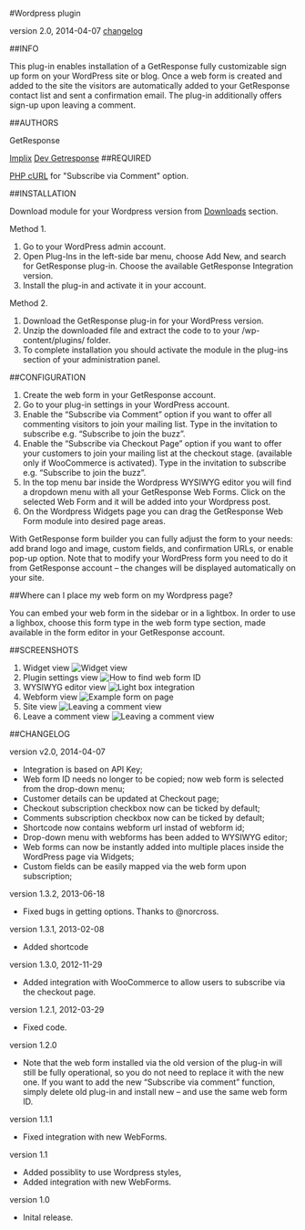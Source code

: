 #Wordpress plugin

version 2.0, 2014-04-07 [changelog](#changelog)

##INFO

This plug-in enables installation of a GetResponse fully customizable sign up form on your WordPress site or blog. Once a web form is created and added to the site the visitors are automatically added to your GetResponse contact list and sent a confirmation email. The plug-in additionally offers sign-up upon leaving a comment. 


##AUTHORS

GetResponse

[Implix](http://implix.com)
[Dev Getresponse](http://dev.getresponse.com)
##REQUIRED

[PHP cURL](http://php.net/manual/en/book.curl.php) for "Subscribe via Comment" option.

##INSTALLATION

Download module for your Wordpress version from [Downloads](http://wordpress.org/extend/plugins/getresponse-integration) section.

Method 1.

1. Go to your WordPress admin account.
2. Open Plug-Ins in the left-side bar menu, choose Add New, and search for GetResponse plug-in. Choose the available GetResponse Integration version.
3. Install the plug-in and activate it in your account.

Method 2.

1. Download the GetResponse plug-in for your WordPress version.
2. Unzip the downloaded file and extract the code to to your /wp-content/plugins/ folder.
3. To complete installation you should activate the module in the plug-ins section of your administration panel.

##CONFIGURATION

1. Create the web form in your GetResponse account.
2. Go to your plug-in settings in your WordPress account.
3. Enable the “Subscribe via Comment” option if you want to offer all commenting visitors to join your mailing list. Type in the invitation to subscribe e.g. “Subscribe to join the buzz”.
4. Enable the “Subscribe via Checkout Page” option if you want to offer your customers to join your mailing list at the checkout stage. (available only if WooCommerce is activated). Type in the invitation to subscribe e.g. “Subscribe to join the buzz”.
5. In the top menu bar inside the Wordpress WYSIWYG editor you will find a dropdown menu with all your GetResponse Web Forms. Click on the selected Web Form and it will be added into your Wordpress post.
6. On the Wordpress Widgets page you can drag the GetResponse Web Form module into desired page areas.

With GetResponse form builder you can fully adjust the form to your needs: add brand logo and image, custom fields, and confirmation URLs, or enable pop-up option. Note that to modify your WordPress form you need to do it from GetResponse account – the changes will be displayed automatically on your site.

##Where can I place my web form on my Wordpress page?

You can embed your web form in the sidebar or in a lightbox. In order to use a lighbox, choose this form type in the web form type section, made available in the form editor in your GetResponse account.

##SCREENSHOTS

1. Widget view ![Widget view](https://github.com/GetResponse/DevZone/raw/master/Plugins/WordPress/screenshot-1.png)
2. Plugin settings view ![How to find web form ID](https://github.com/GetResponse/DevZone/raw/master/Plugins/WordPress/screenshot-2.png)
3. WYSIWYG editor view ![Light box integration](https://github.com/GetResponse/DevZone/raw/master/Plugins/WordPress/screenshot-3.png)
4. Webform view ![Example form on page](https://github.com/GetResponse/DevZone/raw/master/Plugins/WordPress/screenshot-4.png)
5. Site view ![Leaving a comment view](https://github.com/GetResponse/DevZone/raw/master/Plugins/WordPress/screenshot-5.png)
6. Leave a comment view ![Leaving a comment view](https://github.com/GetResponse/DevZone/raw/master/Plugins/WordPress/screenshot-6.png)

##CHANGELOG<a name="changelog">

version v2.0, 2014-04-07

* Integration is based on API Key;
* Web form ID needs no longer to be copied; now web form is selected from the drop-down menu;
* Customer details can be updated at Checkout page;
* Checkout subscription checkbox now can be ticked by default;
* Comments subscription checkbox now can be ticked by default;
* Shortcode now contains webform url instad of webform id;
* Drop-down menu with webforms has been added to WYSIWYG editor;
* Web forms can now be instantly added into multiple places inside the WordPress page via Widgets;
* Custom fields can be easily mapped via the web form upon subscription;

version 1.3.2, 2013-06-18

* Fixed bugs in getting options. Thanks to @norcross.

version 1.3.1, 2013-02-08

* Added shortcode

version 1.3.0, 2012-11-29

* Added integration with WooCommerce to allow users to subscribe via the checkout page.

version 1.2.1, 2012-03-29

* Fixed code.

version 1.2.0

* Note that the web form installed via the old version of the plug-in will still be fully operational, so you do not need to replace it with the new one. If you want to add the new “Subscribe via comment” function, simply delete old plug-in and install new – and use the same web form ID.  

version 1.1.1

* Fixed integration with new WebForms.

version 1.1

* Added possiblity to use Wordpress styles,
* Added integration with new WebForms.

version 1.0

* Inital release.